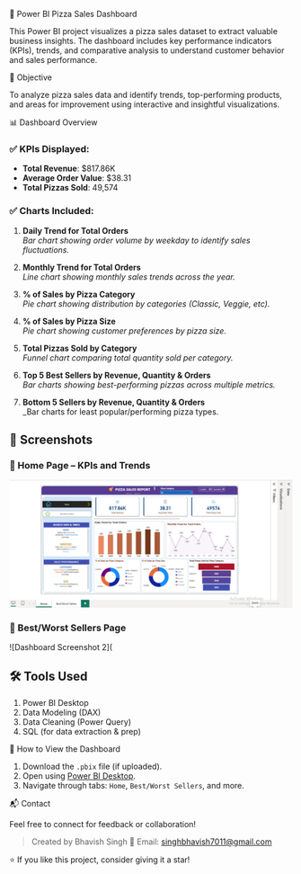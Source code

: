 🍕 Power BI Pizza Sales Dashboard

This Power BI project visualizes a pizza sales dataset to extract valuable business insights. The dashboard includes key performance indicators (KPIs), trends, and comparative analysis to understand customer behavior and sales performance.

📌 Objective

To analyze pizza sales data and identify trends, top-performing products, and areas for improvement using interactive and insightful visualizations.

 📊 Dashboard Overview

### ✅ KPIs Displayed:
- **Total Revenue**: $817.86K  
- **Average Order Value**: $38.31  
- **Total Pizzas Sold**: 49,574  

### ✅ Charts Included:
1. **Daily Trend for Total Orders**  
   _Bar chart showing order volume by weekday to identify sales fluctuations._

2. **Monthly Trend for Total Orders**  
   _Line chart showing monthly sales trends across the year._

3. **% of Sales by Pizza Category**  
   _Pie chart showing distribution by categories (Classic, Veggie, etc)._

4. **% of Sales by Pizza Size**  
   _Pie chart showing customer preferences by pizza size._

5. **Total Pizzas Sold by Category**  
   _Funnel chart comparing total quantity sold per category._

6. **Top 5 Best Sellers by Revenue, Quantity & Orders**  
   _Bar charts showing best-performing pizzas across multiple metrics._

7. **Bottom 5 Sellers by Revenue, Quantity & Orders**  
   _Bar charts for least popular/performing pizza types.

## 📸 Screenshots

### 🔹 Home Page – KPIs and Trends
![Dashboard Screenshot 1](dashboard_home.png)

### 🔹 Best/Worst Sellers Page
![Dashboard Screenshot 2](



## 🛠️ Tools Used

1. Power BI Desktop
2. Data Modeling (DAX)
3. Data Cleaning (Power Query)
4. SQL (for data extraction & prep)

 📂 How to View the Dashboard

1. Download the `.pbix` file (if uploaded).
2. Open using [Power BI Desktop](https://powerbi.microsoft.com/en-us/desktop/).
3. Navigate through tabs: `Home`, `Best/Worst Sellers`, and more.

📬 Contact

Feel free to connect for feedback or collaboration!

> Created by Bhavish Singh 
> 📧 Email: singhbhavish7011@gmail.com

⭐ If you like this project, consider giving it a star!
